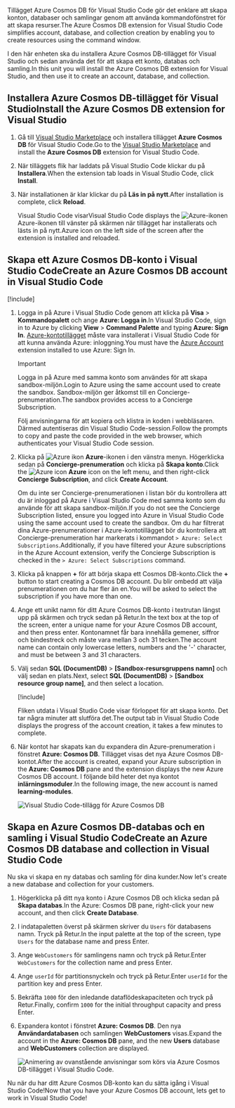 <span data-ttu-id="4698a-101">Tillägget Azure Cosmos DB för Visual Studio Code gör det enklare att skapa konton, databaser och samlingar genom att använda kommandofönstret för att skapa resurser.</span><span class="sxs-lookup"><span data-stu-id="4698a-101">The Azure Cosmos DB extension for Visual Studio Code simplifies account, database, and collection creation by enabling you to create resources using the command window.</span></span>

<span data-ttu-id="4698a-102">I den här enheten ska du installera Azure Cosmos DB-tillägget för Visual Studio och sedan använda det för att skapa ett konto, databas och samling.</span><span class="sxs-lookup"><span data-stu-id="4698a-102">In this unit you will install the Azure Cosmos DB extension for Visual Studio, and then use it to create an account, database, and collection.</span></span>

## <a name="install-the-azure-cosmos-db-extension-for-visual-studio"></a><span data-ttu-id="4698a-103">Installera Azure Cosmos DB-tillägget för Visual Studio</span><span class="sxs-lookup"><span data-stu-id="4698a-103">Install the Azure Cosmos DB extension for Visual Studio</span></span>

1. <span data-ttu-id="4698a-104">Gå till [Visual Studio Marketplace](https://marketplace.visualstudio.com/items?itemName=ms-azuretools.vscode-cosmosdb) och installera tillägget **Azure Cosmos DB** för Visual Studio Code.</span><span class="sxs-lookup"><span data-stu-id="4698a-104">Go to the [Visual Studio Marketplace](https://marketplace.visualstudio.com/items?itemName=ms-azuretools.vscode-cosmosdb) and install the **Azure Cosmos DB** extension for Visual Studio Code.</span></span>

1. <span data-ttu-id="4698a-105">När tilläggets flik har laddats på Visual Studio Code klickar du på **Installera**.</span><span class="sxs-lookup"><span data-stu-id="4698a-105">When the extension tab loads in Visual Studio Code, click **Install**.</span></span>

1. <span data-ttu-id="4698a-106">När installationen är klar klickar du på **Läs in på nytt**.</span><span class="sxs-lookup"><span data-stu-id="4698a-106">After installation is complete, click **Reload**.</span></span>

    <span data-ttu-id="4698a-107">Visual Studio Code visar</span><span class="sxs-lookup"><span data-stu-id="4698a-107">Visual Studio Code displays the</span></span> ![Azure-ikonen](../media/2-setup/visual-studio-code-explorer-icon.png) <span data-ttu-id="4698a-109">Azure-ikonen till vänster på skärmen när tillägget har installerats och lästs in på nytt.</span><span class="sxs-lookup"><span data-stu-id="4698a-109">Azure icon on the left side of the screen after the extension is installed and reloaded.</span></span>

## <a name="create-an-azure-cosmos-db-account-in-visual-studio-code"></a><span data-ttu-id="4698a-110">Skapa ett Azure Cosmos DB-konto i Visual Studio Code</span><span class="sxs-lookup"><span data-stu-id="4698a-110">Create an Azure Cosmos DB account in Visual Studio Code</span></span>

[!include[](../../../includes/azure-sandbox-activate.md)]

1. <span data-ttu-id="4698a-111">Logga in på Azure i Visual Studio Code genom att klicka på **Visa** > **Kommandopalett** och ange **Azure: Logga in**.</span><span class="sxs-lookup"><span data-stu-id="4698a-111">In Visual Studio Code, sign in to Azure by clicking **View** > **Command Palette** and typing **Azure: Sign In**.</span></span> <span data-ttu-id="4698a-112">[Azure-kontotillägget](https://marketplace.visualstudio.com/items?itemName=ms-vscode.azure-account) måste vara installerat i Visual Studio Code för att kunna använda Azure: inloggning.</span><span class="sxs-lookup"><span data-stu-id="4698a-112">You must have the [Azure Account](https://marketplace.visualstudio.com/items?itemName=ms-vscode.azure-account) extension installed to use Azure: Sign In.</span></span>

    > [!IMPORTANT]
    > <span data-ttu-id="4698a-113">Logga in på Azure med samma konto som användes för att skapa sandbox-miljön.</span><span class="sxs-lookup"><span data-stu-id="4698a-113">Login to Azure using the same account used to create the sandbox.</span></span> <span data-ttu-id="4698a-114">Sandbox-miljön ger åtkomst till en Concierge-prenumeration.</span><span class="sxs-lookup"><span data-stu-id="4698a-114">The sandbox provides access to a Concierge Subscription.</span></span>

    <span data-ttu-id="4698a-115">Följ anvisningarna för att kopiera och klistra in koden i webbläsaren. Därmed autentiseras din Visual Studio Code-session.</span><span class="sxs-lookup"><span data-stu-id="4698a-115">Follow the prompts to copy and paste the code provided in the web browser, which authenticates your Visual Studio Code session.</span></span>

1. <span data-ttu-id="4698a-116">Klicka på ![Azure ikon](../media/2-setup/visual-studio-code-explorer-icon.png) **Azure**-ikonen i den vänstra menyn. Högerklicka sedan på **Concierge-prenumeration** och klicka på **Skapa konto**.</span><span class="sxs-lookup"><span data-stu-id="4698a-116">Click the ![Azure icon](../media/2-setup/visual-studio-code-explorer-icon.png) **Azure** icon on the left menu, and then right-click **Concierge Subscription**, and click **Create Account**.</span></span>

    <span data-ttu-id="4698a-117">Om du inte ser Concierge-prenumerationen i listan bör du kontrollera att du är inloggad på Azure i Visual Studio Code med samma konto som du använde för att skapa sandbox-miljön.</span><span class="sxs-lookup"><span data-stu-id="4698a-117">If you do not see the Concierge Subscription listed, ensure you logged into Azure in Visual Studio Code using the same account used to create the sandbox.</span></span> <span data-ttu-id="4698a-118">Om du har filtrerat dina Azure-prenumerationer i Azure-kontotillägget bör du kontrollera att Concierge-prenumeration har markerats i kommandot `> Azure: Select Subscriptions`.</span><span class="sxs-lookup"><span data-stu-id="4698a-118">Additionally, if you have filtered your Azure subscriptions in the Azure Account extension, verify the Concierge Subscription is checked in the `> Azure: Select Subscriptions` command.</span></span>

1. <span data-ttu-id="4698a-119">Klicka på knappen __+__ för att börja skapa ett Cosmos DB-konto.</span><span class="sxs-lookup"><span data-stu-id="4698a-119">Click the __+__ button to start creating a Cosmos DB account.</span></span> <span data-ttu-id="4698a-120">Du blir ombedd att välja prenumerationen om du har fler än en.</span><span class="sxs-lookup"><span data-stu-id="4698a-120">You will be asked to select the subscription if you have more than one.</span></span>

1. <span data-ttu-id="4698a-121">Ange ett unikt namn för ditt Azure Cosmos DB-konto i textrutan längst upp på skärmen och tryck sedan på Retur.</span><span class="sxs-lookup"><span data-stu-id="4698a-121">In the text box at the top of the screen, enter a unique name for your Azure Cosmos DB account, and then press enter.</span></span> <span data-ttu-id="4698a-122">Kontonamnet får bara innehålla gemener, siffror och bindestreck och måste vara mellan 3 och 31 tecken.</span><span class="sxs-lookup"><span data-stu-id="4698a-122">The account name can contain only lowercase letters, numbers and the '-' character, and must be between 3 and 31 characters.</span></span>

1. <span data-ttu-id="4698a-123">Välj sedan **SQL (DocumentDB)** > **<rgn>[Sandbox-resursgruppens namn]</rgn>** och välj sedan en plats.</span><span class="sxs-lookup"><span data-stu-id="4698a-123">Next, select **SQL (DocumentDB)** > **<rgn>[Sandbox resource group name]</rgn>**, and then select a location.</span></span>

    [!include[](../../../includes/azure-sandbox-regions-first-mention-note-friendly.md)]

    <span data-ttu-id="4698a-124">Fliken utdata i Visual Studio Code visar förloppet för att skapa konto. Det tar några minuter att slutföra det.</span><span class="sxs-lookup"><span data-stu-id="4698a-124">The output tab in Visual Studio Code displays the progress of the account creation, it takes a few minutes to complete.</span></span>

1. <span data-ttu-id="4698a-125">När kontot har skapats kan du expandera din Azure-prenumeration i fönstret **Azure: Cosmos DB**. Tillägget visas det nya Azure Cosmos DB-kontot.</span><span class="sxs-lookup"><span data-stu-id="4698a-125">After the account is created, expand your Azure subscription in the **Azure: Cosmos DB** pane and the extension displays the new Azure Cosmos DB account.</span></span> <span data-ttu-id="4698a-126">I följande bild heter det nya kontot **inlärningsmoduler**.</span><span class="sxs-lookup"><span data-stu-id="4698a-126">In the following image, the new account is named **learning-modules**.</span></span>

    ![Visual Studio Code-tillägg för Azure Cosmos DB](../media/2-setup/azure-cosmos-db-vs-code-extension.png)

## <a name="create-an-azure-cosmos-db-database-and-collection-in-visual-studio-code"></a><span data-ttu-id="4698a-128">Skapa en Azure Cosmos DB-databas och en samling i Visual Studio Code</span><span class="sxs-lookup"><span data-stu-id="4698a-128">Create an Azure Cosmos DB database and collection in Visual Studio Code</span></span>

<span data-ttu-id="4698a-129">Nu ska vi skapa en ny databas och samling för dina kunder.</span><span class="sxs-lookup"><span data-stu-id="4698a-129">Now let's create a new database and collection for your customers.</span></span>

1. <span data-ttu-id="4698a-130">Högerklicka på ditt nya konto i Azure Cosmos DB och klicka sedan på **Skapa databas**.</span><span class="sxs-lookup"><span data-stu-id="4698a-130">In the Azure: Cosmos DB pane, right-click your new account, and then click **Create Database**.</span></span>
1. <span data-ttu-id="4698a-131">I indatapaletten överst på skärmen skriver du `Users` för databasens namn. Tryck på Retur.</span><span class="sxs-lookup"><span data-stu-id="4698a-131">In the input palette at the top of the screen, type `Users` for the database name and press Enter.</span></span>
1. <span data-ttu-id="4698a-132">Ange `WebCustomers` för samlingens namn och tryck på Retur.</span><span class="sxs-lookup"><span data-stu-id="4698a-132">Enter `WebCustomers` for the collection name and press Enter.</span></span>
1. <span data-ttu-id="4698a-133">Ange `userId` för partitionsnyckeln och tryck på Retur.</span><span class="sxs-lookup"><span data-stu-id="4698a-133">Enter `userId` for the partition key and press Enter.</span></span>
1. <span data-ttu-id="4698a-134">Bekräfta `1000` för den inledande dataflödeskapaciteten och tryck på Retur.</span><span class="sxs-lookup"><span data-stu-id="4698a-134">Finally, confirm `1000` for the initial throughput capacity and press Enter.</span></span>
1. <span data-ttu-id="4698a-135">Expandera kontot i fönstret **Azure: Cosmos DB**. Den nya **Användardatabasen** och samlingen **WebCustomers** visas.</span><span class="sxs-lookup"><span data-stu-id="4698a-135">Expand the account in the **Azure: Cosmos DB** pane, and the new **Users** database and **WebCustomers** collection are displayed.</span></span>

    ![Animering av ovanstående anvisningar som körs via Azure Cosmos DB-tillägget i Visual Studio Code.](../media/2-setup/vs-code-azure-cosmos-db-extension.gif)

<span data-ttu-id="4698a-137">Nu när du har ditt Azure Cosmos DB-konto kan du sätta igång i Visual Studio Code!</span><span class="sxs-lookup"><span data-stu-id="4698a-137">Now that you have your Azure Cosmos DB account, lets get to work in Visual Studio Code!</span></span>
